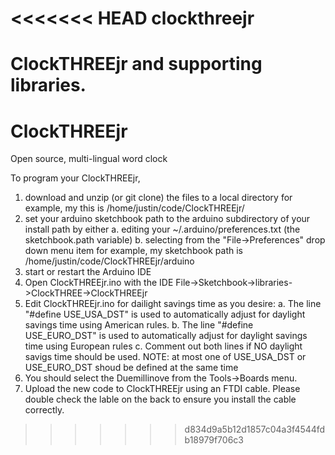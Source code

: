 <<<<<<< HEAD
clockthreejr
============

ClockTHREEjr and supporting libraries.
=======
ClockTHREEjr
============

Open source, multi-lingual word clock

To program your ClockTHREEjr, 
1. download and unzip (or git clone) the files to a local directory
   for example, my this is /home/justin/code/ClockTHREEjr/
2. set your arduino sketchbook path to the arduino subdirectory of your install path by either 
    a. editing your ~/.arduino/preferences.txt (the sketchbook.path variable)
    b. selecting from the "File->Preferences" drop down menu item
    for example, my sketchbook path is /home/justin/code/ClockTHREEjr/arduino
3. start or restart the Arduino IDE
4. Open ClockTHREEjr.ino with the IDE
   File->Sketchbook->libraries->ClockTHREE->ClockTHREEjr
5. Edit ClockTHREEjr.ino for dailight savings time as you desire:
   a. The line "#define USE_USA_DST" is used to automatically adjust for daylight savings time using American rules.
   b. The line "#define USE_EURO_DST" is used to automatically adjust for daylight savings time using European rules
   c. Comment out both lines if NO daylight savigs time should be used.
   NOTE: at most one of USE_USA_DST or USE_EURO_DST shoud be defined at the same time
6. You should select the Duemillinove from the Tools->Boards menu.
7. Upload the new code to ClockTHREEjr using an FTDI cable.  Please double check the lable on the back to ensure you install the cable correctly.  
>>>>>>> d834d9a5b12d1857c04a3f4544fdb18979f706c3
